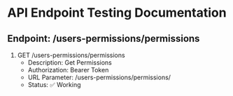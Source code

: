# API Endpoint Testing Documentation

## Endpoint: /users-permissions/permissions

1. GET /users-permissions/permissions
   - Description: Get Permissions
   - Authorization: Bearer Token
   - URL Parameter: /users-permissions/permissions/
   - Status: ✅ Working